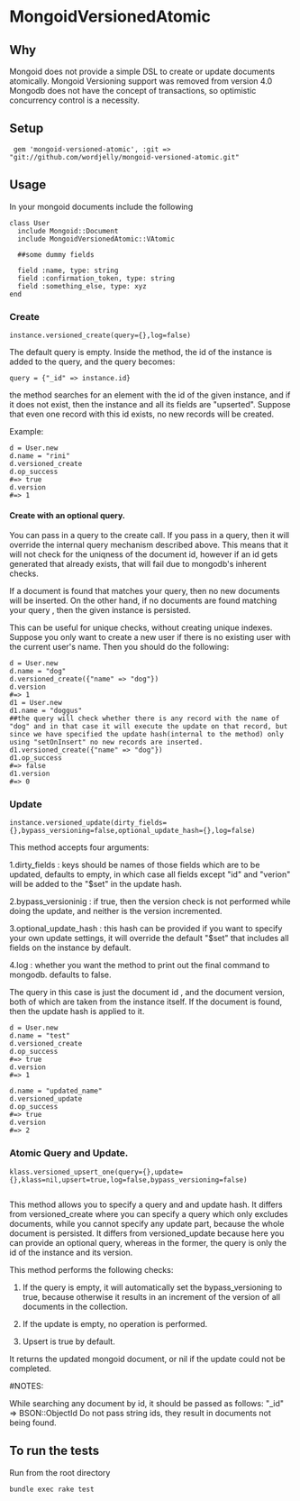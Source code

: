 # MongoidVersionedAtomic

## Why
Mongoid does not provide a simple DSL to create or update documents atomically.
Mongoid Versioning support was removed from version 4.0
Mongodb does not have the concept of transactions, so optimistic concurrency control is a necessity.

## Setup

     gem 'mongoid-versioned-atomic', :git => "git://github.com/wordjelly/mongoid-versioned-atomic.git"

## Usage

In your mongoid documents include the following
```
class User
  include Mongoid::Document
  include MongoidVersionedAtomic::VAtomic
  
  ##some dummy fields
  
  field :name, type: string
  field :confirmation_token, type: string
  field :something_else, type: xyz
end
```
    
### Create


```
instance.versioned_create(query={},log=false)
```

The default query is empty.
Inside the method, the id of the instance is added to the query, and the query becomes:

```
query = {"_id" => instance.id}
```
the method searches for an element with the id of the given instance, and if it does not exist, then the instance and all its fields are "upserted". Suppose that even one record with this id exists, no new records will be created.


Example:

```
d = User.new
d.name = "rini"
d.versioned_create
d.op_success
#=> true
d.version
#=> 1

```

#### Create with an optional query.

You can pass in a query to the create call. If you pass in a query, then it will override the internal query mechanism described above. This means that it will not check for the uniqness of the document id, however if an id gets generated that already exists, that will fail due to mongodb's inherent checks.

If a document is found that matches your query, then no new documents will be inserted. On the other hand, if no documents are found matching your query , then the given instance is persisted.

This can be useful for unique checks, without creating unique indexes. Suppose you only want to create a new user if there is no existing user with the current user's name. Then you should do the following:



```
d = User.new
d.name = "dog"
d.versioned_create({"name" => "dog"})
d.version
#=> 1
d1 = User.new
d1.name = "doggus"
##the query will check whether there is any record with the name of "dog" and in that case it will execute the update on that record, but since we have specified the update hash(internal to the method) only using "setOnInsert" no new records are inserted.
d1.versioned_create({"name" => "dog"})
d1.op_success
#=> false
d1.version
#=> 0
```



### Update

```
instance.versioned_update(dirty_fields={},bypass_versioning=false,optional_update_hash={},log=false)
```

This method accepts four arguments:


1.dirty_fields : keys should be names of those fields which are to be updated, defaults to empty, in which case all fields except "id" and "verion" will be added to the "$set" in the update hash.

2.bypass_versioninig : if true, then the version check is not performed while doing the update, and neither is the version incremented.

3.optional_update_hash : this hash can be provided if you want to specify your own update settings, it will override the default "$set" that includes all fields on the instance by default.

4.log : whether you want the method to print out the final command to mongodb. defaults to false.

The query in this case is just the document id , and the document version, both of which are taken from the instance itself. If the document is found, then the update hash is applied to it.

```
d = User.new
d.name = "test"
d.versioned_create
d.op_success
#=> true
d.version
#=> 1

d.name = "updated_name"
d.versioned_update
d.op_success
#=> true
d.version
#=> 2
```


### Atomic Query and Update.
```
klass.versioned_upsert_one(query={},update={},klass=nil,upsert=true,log=false,bypass_versioning=false)
	    	
```

This method allows you to specify a query and and update hash.
It differs from versioned_create where you can specify a query which only excludes documents, while you cannot specify any update part, because the whole document is persisted.
It differs from versioned_update because here you can provide an optional query, whereas in the former, the query is only the id of the instance and its version.

This method performs the following checks:


1. If the query is empty, it will automatically set the bypass_versioning to true, because otherwise it results in an increment of the version of all documents in the collection.

2. If the update is empty, no operation is performed.

3. Upsert is true by default.

It returns the updated mongoid document, or nil if the update could not be completed.


#NOTES:

While searching any document by id, it should be passed as follows:
"_id" => BSON::ObjectId
Do not pass string ids, they result in documents not being found.

  
## To run the tests

Run from the root directory

```
bundle exec rake test
```